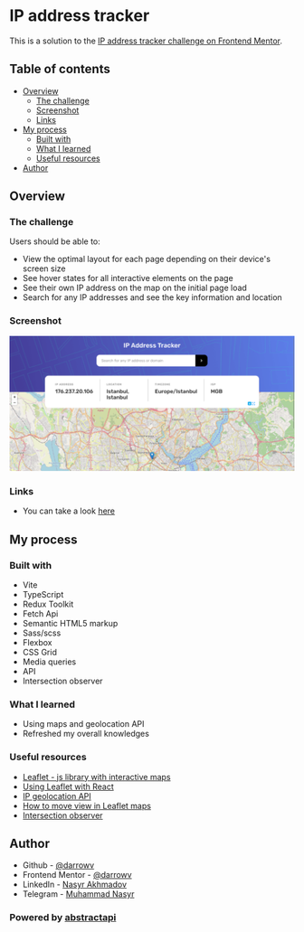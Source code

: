 # IP address tracker

This is a solution to the [IP address tracker challenge on Frontend Mentor](https://www.frontendmentor.io/challenges/ip-address-tracker-I8-0yYAH0).

## Table of contents

- [Overview](#overview)
  - [The challenge](#the-challenge)
  - [Screenshot](#screenshot)
  - [Links](#links)
- [My process](#my-process)
  - [Built with](#built-with)
  - [What I learned](#what-i-learned)
  - [Useful resources](#useful-resources)
- [Author](#author)

## Overview

### The challenge

Users should be able to:

- View the optimal layout for each page depending on their device's screen size
- See hover states for all interactive elements on the page
- See their own IP address on the map on the initial page load
- Search for any IP addresses and see the key information and location

### Screenshot

![](./screenshot.png)

### Links

- You can take a look [here](https://darrowv.github.io/ip-address-tracker)

## My process

### Built with

- Vite
- TypeScript
- Redux Toolkit
- Fetch Api
- Semantic HTML5 markup
- Sass/scss
- Flexbox
- CSS Grid
- Media queries
- API
- Intersection observer

### What I learned

- Using maps and geolocation API
- Refreshed my overall knowledges

### Useful resources

- [Leaflet - js library with interactive maps](https://leafletjs.com/)
- [Using Leaflet with React](https://react-leaflet.js.org/)
- [IP geolocation API](https://www.abstractapi.com/api/ip-geolocation-api)
- [How to move view in Leaflet maps](https://codesandbox.io/s/uemdn?file=/src/App.js)
- [Intersection observer](https://www.youtube.com/watch?v=wkztoWlwTXU)

## Author

- Github - [@darrowv](https://github.com/darrowv)
- Frontend Mentor - [@darrowv](https://www.frontendmentor.io/profile/darrowv)
- LinkedIn - [Nasyr Akhmadov](https://linkedin.com/in/darrowv)
- Telegram - [Muhammad Nasyr](https://t.me/m_nasyr)

### Powered by [abstractapi](https://www.abstractapi.com/api/ip-geolocation-api)